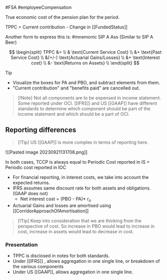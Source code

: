 #FSA #employeeCompensation 

True economic cost of the pension plan for the period. 

TPPC = Current contribution - Change in [[FundedStatus]] 

Another form to express this is: 
#mnemonic SIP A Ass (Similar to SIP A Beer) 

$$ 
 \begin{split} 
 TPPC &= \\
 & \text{Current Service Cost} \\
 &+ \text{Past Service Cost} \\
 &(+/-) \text{Actuarial Gains/Losses} \\
 &+ \text{Interest cost} \\
 &- \text{Returns on Assets} \\
 \end{split} 
$$

> [!Tip] 
> - Visualize the boxes for PA and PBO, and subtract elements from them.
> - "Current contribution" and "benefits paid" are cancelled out. 



>[!Note] Not all components are to be expensed in income statement. Some reported under OCI.
>[[IFRS]]  and US [[GAAP]] have different standards to determine which component should be part of the income statement and which should be a part of OCI. 
>

## Reporting differences 
>[!Tip] US [[GAAP]] is more complex in terms of reporting here. 


![[Pasted image 20230921131708.png]]

In both cases, TCCP is always equal to Periodic Cost reported in IS + Periodic cost reported in IOC
- For financial reporting, in interest costs, we take into account the expected returns. 
- IFRS assumes same discount rate for both assets and obligations. (GAAP does not)
	- Net interest cost = (PBO - PA)* $r_o$
- Actuarial Gains and losses are amortised using [[CorridorApproachOfAmortisation]]

>[!Tip] Keep into consideration that we are thinking from the perspective of cost. So increase in PBO would lead to increase in cost, increase in assets would lead to decrease in cost. 


### Presentation 
- TPPC is disclosed in notes for both standards. 
- Under [[IFRS]] , allows aggregation in one single line, or breakdown of the various components 
- Under US [[GAAP]], allows aggregation in one single line.  
